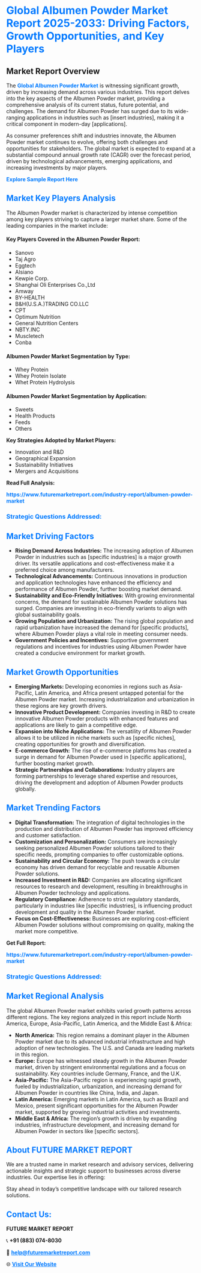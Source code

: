 <h1 style="color: #007BFF;">Global Albumen Powder Market Report 2025-2033: Driving Factors, Growth Opportunities, and Key Players</h1>

<section id="overview">
<h2>Market Report Overview</h2>
<p>The <a href="https://www.futuremarketreport.com/industry-report/albumen-powder-market" style="color: #007BFF; text-decoration: none;"><strong>Global Albumen Powder Market</strong></a> is witnessing significant growth, driven by increasing demand across various industries. This report delves into the key aspects of the Albumen Powder market, providing a comprehensive analysis of its current status, future potential, and challenges. The demand for Albumen Powder has surged due to its wide-ranging applications in industries such as [insert industries], making it a critical component in modern-day [applications].</p>
<p>As consumer preferences shift and industries innovate, the Albumen Powder market continues to evolve, offering both challenges and opportunities for stakeholders. The global market is expected to expand at a substantial compound annual growth rate (CAGR) over the forecast period, driven by technological advancements, emerging applications, and increasing investments by major players.</p>
</section>

<section id="overview">
<p><a href="https://www.futuremarketreport.com/request-sample/reportId=86968" style="color: #007BFF; text-decoration: none;"><strong>Explore Sample Report Here</strong></a></p>
</section>

<section id="key-players">
<h2 style="color: #007BFF;">Market Key Players Analysis</h2>
<p>The Albumen Powder market is characterized by intense competition among key players striving to capture a larger market share. Some of the leading companies in the market include:</p>
<h4>Key Players Covered in the Albumen Powder Report:</h4>
<ul><li>Sanovo</li><li>Taj Agro</li><li>Eggtech</li><li>Alsiano</li><li>Kewpie Corp.</li><li>Shanghai Oli Enterprises Co.,Ltd</li><li>Amway</li><li>BY-HEALTH</li><li>B&amp;H(U.S.A.)TRADING CO.LLC</li><li>CPT</li><li>Optimum Nutrition</li><li>General Nutrition Centers</li><li>NBTY.INC</li><li>Muscletech</li><li>Conba</li></ul>
<h4>Albumen Powder Market Segmentation by Type:</h4>
<ul><li>Whey Protein</li><li>Whey Protein Isolate</li><li>Whet Protein Hydrolysis</li></ul>

<h4>Albumen Powder Market Segmentation by Application:</h4>
<ul><li>Sweets</li><li>Health Products</li><li>Feeds</li><li>Others</li></ul>
<p><strong>Key Strategies Adopted by Market Players:</strong></p>
<ul>
<li>Innovation and R&D</li>
<li>Geographical Expansion</li>
<li>Sustainability Initiatives</li>
<li>Mergers and Acquisitions</li>
</ul>
</section>

<section>
<p><strong>Read Full Analysis: </strong></p><a href="https://www.futuremarketreport.com/industry-report/albumen-powder-market" style="color: #007BFF; text-decoration: none;"><strong>https://www.futuremarketreport.com/industry-report/albumen-powder-market</strong></a>
<h3 style="color: #007BFF;">Strategic Questions Addressed:</h3>
</section>

<section id="driving-factors">
<h2 style="color: #007BFF;">Market Driving Factors</h2>
<ul>
<li><strong>Rising Demand Across Industries:</strong> The increasing adoption of Albumen Powder in industries such as [specific industries] is a major growth driver. Its versatile applications and cost-effectiveness make it a preferred choice among manufacturers.</li>
<li><strong>Technological Advancements:</strong> Continuous innovations in production and application technologies have enhanced the efficiency and performance of Albumen Powder, further boosting market demand.</li>
<li><strong>Sustainability and Eco-Friendly Initiatives:</strong> With growing environmental concerns, the demand for sustainable Albumen Powder solutions has surged. Companies are investing in eco-friendly variants to align with global sustainability goals.</li>
<li><strong>Growing Population and Urbanization:</strong> The rising global population and rapid urbanization have increased the demand for [specific products], where Albumen Powder plays a vital role in meeting consumer needs.</li>
<li><strong>Government Policies and Incentives:</strong> Supportive government regulations and incentives for industries using Albumen Powder have created a conducive environment for market growth.</li>
</ul>
</section>

<section id="growth-opportunities">
<h2 style="color: #007BFF;">Market Growth Opportunities</h2>
<ul>
<li><strong>Emerging Markets:</strong> Developing economies in regions such as Asia-Pacific, Latin America, and Africa present untapped potential for the Albumen Powder market. Increasing industrialization and urbanization in these regions are key growth drivers.</li>
<li><strong>Innovative Product Development:</strong> Companies investing in R&D to create innovative Albumen Powder products with enhanced features and applications are likely to gain a competitive edge.</li>
<li><strong>Expansion into Niche Applications:</strong> The versatility of Albumen Powder allows it to be utilized in niche markets such as [specific niches], creating opportunities for growth and diversification.</li>
<li><strong>E-commerce Growth:</strong> The rise of e-commerce platforms has created a surge in demand for Albumen Powder used in [specific applications], further boosting market growth.</li>
<li><strong>Strategic Partnerships and Collaborations:</strong> Industry players are forming partnerships to leverage shared expertise and resources, driving the development and adoption of Albumen Powder products globally.</li>
</ul>
</section>

<section id="trending-factors">
<h2 style="color: #007BFF;">Market Trending Factors</h2>
<ul>
<li><strong>Digital Transformation:</strong> The integration of digital technologies in the production and distribution of Albumen Powder has improved efficiency and customer satisfaction.</li>
<li><strong>Customization and Personalization:</strong> Consumers are increasingly seeking personalized Albumen Powder solutions tailored to their specific needs, prompting companies to offer customizable options.</li>
<li><strong>Sustainability and Circular Economy:</strong> The push towards a circular economy has driven demand for recyclable and reusable Albumen Powder solutions.</li>
<li><strong>Increased Investment in R&D:</strong> Companies are allocating significant resources to research and development, resulting in breakthroughs in Albumen Powder technology and applications.</li>
<li><strong>Regulatory Compliance:</strong> Adherence to strict regulatory standards, particularly in industries like [specific industries], is influencing product development and quality in the Albumen Powder market.</li>
<li><strong>Focus on Cost-Effectiveness:</strong> Businesses are exploring cost-efficient Albumen Powder solutions without compromising on quality, making the market more competitive.</li>
</ul>
</section>

<section>
<p><strong>Get Full Report: </strong></p><a href="https://www.futuremarketreport.com/industry-report/albumen-powder-market" style="color: #007BFF; text-decoration: none;"><strong>https://www.futuremarketreport.com/industry-report/albumen-powder-market</strong></a>
<h3 style="color: #007BFF;">Strategic Questions Addressed:</h3>
</section>


<section id="regional-analysis">
<h2 style="color: #007BFF;">Market Regional Analysis</h2>
<p>The global Albumen Powder market exhibits varied growth patterns across different regions. The key regions analyzed in this report include North America, Europe, Asia-Pacific, Latin America, and the Middle East & Africa:</p>
<ul>
<li><strong>North America:</strong> This region remains a dominant player in the Albumen Powder market due to its advanced industrial infrastructure and high adoption of new technologies. The U.S. and Canada are leading markets in this region.</li>
<li><strong>Europe:</strong> Europe has witnessed steady growth in the Albumen Powder market, driven by stringent environmental regulations and a focus on sustainability. Key countries include Germany, France, and the U.K.</li>
<li><strong>Asia-Pacific:</strong> The Asia-Pacific region is experiencing rapid growth, fueled by industrialization, urbanization, and increasing demand for Albumen Powder in countries like China, India, and Japan.</li>
<li><strong>Latin America:</strong> Emerging markets in Latin America, such as Brazil and Mexico, present significant opportunities for the Albumen Powder market, supported by growing industrial activities and investments.</li>
<li><strong>Middle East & Africa:</strong> The region’s growth is driven by expanding industries, infrastructure development, and increasing demand for Albumen Powder in sectors like [specific sectors].</li>
</ul>
</section>

<footer>
<h2 style="color: #007BFF;">About FUTURE MARKET REPORT</h2>
<p>We are a trusted name in market research and advisory services, delivering actionable insights and strategic support to businesses across diverse industries. Our expertise lies in offering:</p>

<p>Stay ahead in today’s competitive landscape with our tailored research solutions.</p>

<h2 style="color: #007BFF;">Contact Us:</h2>
<p><strong>FUTURE MARKET REPORT</strong></p>
<p>📞 <strong>+91 (883) 074-8030</strong></p>
<p>📧 <strong><a href="mailto:help@futuremarketreport.com" style="color: #007BFF;">help@futuremarketreport.com</a></strong></p>
<p>🌐 <strong><a href="https://www.futuremarketreport.com/" style="color: #007BFF;">Visit Our Website</a></strong></p>
</footer>